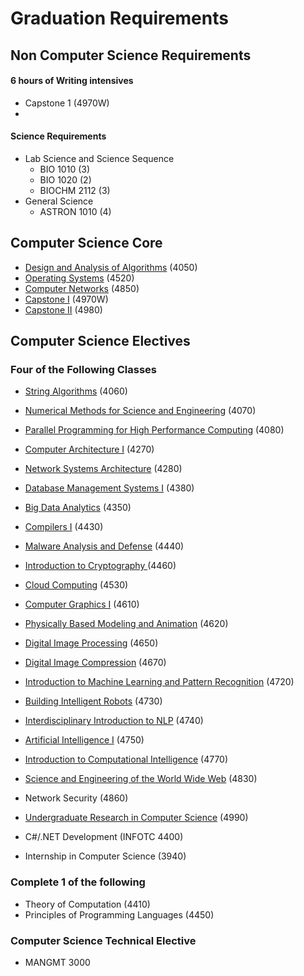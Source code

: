 # Graduation Requirements
  
  
  
## Non Computer Science Requirements

#### 6 hours of Writing intensives
* Capstone 1 (4970W)
* 

#### Science Requirements
* Lab Science and Science Sequence 
	* BIO 1010    (3)
	* BIO 1020    (2)
	* BIOCHM 2112 (3)
* General Science
	* ASTRON 1010 (4)

## Computer Science Core
* [Design and Analysis of Algorithms](http://catalog.missouri.edu/search/?P=CMP_SC%204050) (4050)
* [Operating Systems](http://catalog.missouri.edu/search/?P=CMP_SC%204520) (4520)
* [Computer Networks](http://catalog.missouri.edu/search/?P=CMP_SC%204850) (4850)
* [Capstone I](http://catalog.missouri.edu/search/?P=CMP_SC%204970) (4970W)
* [Capstone II](http://catalog.missouri.edu/search/?P=CMP_SC%204980) (4980)

## Computer Science Electives

### Four of the Following Classes

* [String Algorithms](http://catalog.missouri.edu/search/?P=CMP_SC%204060) (4060)

*  [Numerical Methods for Science and Engineering](http://catalog.missouri.edu/search/?P=CMP_SC%204070) (4070)
*  [Parallel Programming for High Performance Computing](http://catalog.missouri.edu/search/?P=CMP_SC%204080) (4080)
*  [Computer Architecture I](http://catalog.missouri.edu/search/?P=CMP_SC%204270) (4270)
*  [Network Systems Architecture](http://catalog.missouri.edu/search/?P=CMP_SC%204280) (4280)
* [Database Management Systems I](http://catalog.missouri.edu/search/?P=CMP_SC%204380) (4380)
* [Big Data Analytics](http://catalog.missouri.edu/search/?P=CMP_SC%204350) (4350)
*  [Compilers I](http://catalog.missouri.edu/search/?P=CMP_SC%204430) (4430)
*  [Malware Analysis and Defense](http://catalog.missouri.edu/search/?P=CMP_SC%204440) (4440)
* [Introduction to Cryptography ](http://catalog.missouri.edu/search/?P=CMP_SC%204460) (4460) 
* [Cloud Computing](http://catalog.missouri.edu/search/?P=CMP_SC%20453) (4530)
* [Computer Graphics I](http://catalog.missouri.edu/search/?P=CMP_SC%204610) (4610)
* [Physically Based Modeling and Animation](http://catalog.missouri.edu/search/?P=CMP_SC%204620) (4620)
* [Digital Image Processing](http://catalog.missouri.edu/search/?P=CMP_SC%204650) (4650)
* [Digital Image Compression](http://catalog.missouri.edu/search/?P=CMP_SC%204670) (4670)
* [Introduction to Machine Learning and Pattern Recognition](http://catalog.missouri.edu/search/?P=CMP_SC%204720) (4720)
* [Building Intelligent Robots](http://catalog.missouri.edu/search/?P=CMP_SC%204730) (4730)
* [Interdisciplinary Introduction to NLP](http://catalog.missouri.edu/search/?P=CMP_SC%204740) (4740)
* [Artificial Intelligence I](http://catalog.missouri.edu/search/?P=CMP_SC%204750) (4750)
* [Introduction to Computational Intelligence](http://catalog.missouri.edu/search/?P=CMP_SC%204770) (4770)
* [Science and Engineering of the World Wide Web](http://catalog.missouri.edu/search/?P=CMP_SC%204830) (4830)
* Network Security (4860)
* [Undergraduate Research in Computer Science](http://catalog.missouri.edu/search/?P=CMP_SC%204990) (4990)
* C#/.NET Development (INFOTC 4400)
* Internship in Computer Science (3940)

### Complete 1 of the following
* Theory of Computation (4410)
* Principles of Programming Languages (4450)

### Computer Science Technical Elective
* MANGMT 3000
